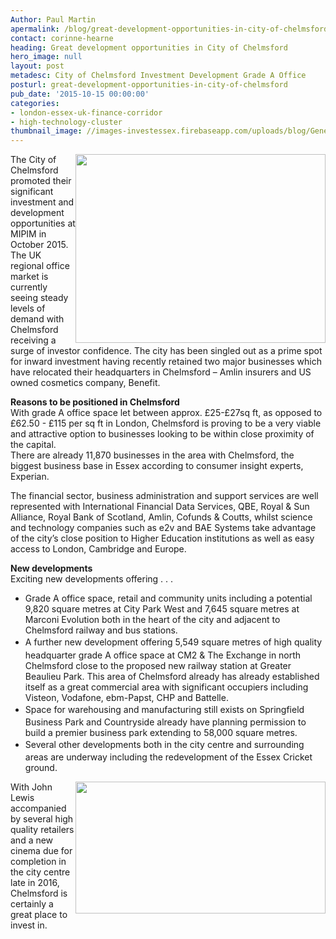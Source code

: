 ```yaml
---
Author: Paul Martin
apermalink: /blog/great-development-opportunities-in-city-of-chelmsford
contact: corinne-hearne
heading: Great development opportunities in City of Chelmsford
hero_image: null
layout: post
metadesc: City of Chelmsford Investment Development Grade A Office
posturl: great-development-opportunities-in-city-of-chelmsford
pub_date: '2015-10-15 00:00:00'
categories:
- london-essex-uk-finance-corridor
- high-technology-cluster
thumbnail_image: //images-investessex.firebaseapp.com/uploads/blog/GenesisHousing_160px.jpg
---
```


<p><img alt='' src='//images-investessex.firebaseapp.com/uploads/blog/ChelmsfordCourts_500px.jpg' style='width: 400px; height: 302px; float: right;'/>The City of Chelmsford promoted their significant investment and development opportunities at MIPIM in October 2015.   The UK regional office market is currently seeing steady levels of demand with Chelmsford receiving a surge of investor confidence. The city has been singled out as a prime spot for inward investment having recently retained two major businesses which have relocated their headquarters in Chelmsford – Amlin insurers and US owned cosmetics company, Benefit.</p><p><strong>Reasons to be positioned in Chelmsford </strong><br/>With grade A office space let between approx. £25-£27sq ft, as opposed to £62.50 - £115 per sq ft in London, Chelmsford is proving to be a very viable and attractive option to businesses looking to be within close proximity of the capital.<br/>There are already 11,870 businesses in the area with Chelmsford, the biggest business base in Essex according to consumer insight experts, Experian.</p><p>The financial sector, business administration and support services are well represented with International Financial Data Services, QBE, Royal &amp; Sun Alliance, Royal Bank of Scotland, Amlin, Cofunds &amp; Coutts, whilst science and technology companies such as e2v and BAE Systems take advantage of the city’s close position to Higher Education institutions as well as easy access to London, Cambridge and Europe.</p><p><strong>New developments</strong><br/>Exciting new developments offering . . .</p><ul><li>Grade A office space, retail and community units including a potential 9,820 square metres at City Park West and 7,645 square metres at Marconi Evolution both in the heart of the city and adjacent to Chelmsford railway and bus stations. </li><li><span style='line-height: 1.6;'>A further new development offering 5,549 square metres of high quality headquarter grade A office space at CM2 &amp; The Exchange in north Chelmsford close to the proposed new railway station at Greater Beaulieu Park. This area of Chelmsford already has already established itself as a great commercial area with significant occupiers including Visteon, Vodafone, ebm-Papst, CHP and Battelle. </span></li><li><span style='line-height: 1.6;'>Space for warehousing and manufacturing still exists on Springfield Business Park and Countryside already have planning permission to build a premier business park extending to 58,000 square metres.</span></li><li><span style='line-height: 1.6;'>Several other developments both in the city centre and surrounding areas are underway including the redevelopment of the Essex Cricket ground.</span></li></ul><p><img alt='' src='//images-investessex.firebaseapp.com/uploads/blog/BondStreet_500px.jpg' style='width: 400px; height: 211px; float: right;'/>With John Lewis accompanied by several high quality retailers and a new cinema due for completion in the city centre late in 2016, Chelmsford is certainly a great place to invest in.</p>